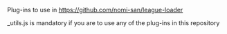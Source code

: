 Plug-ins to use in https://github.com/nomi-san/league-loader

_utils.js is mandatory if you are to use any of the plug-ins in this repository
